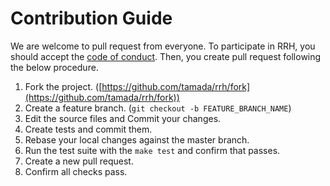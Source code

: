 # Contribution Guide

We are welcome to pull request from everyone.
To participate in RRH, you should accept the [code of conduct](https://github.com/tamada/rrh/blob/master/CODE_OF_CONDUCT.md).
Then, you create pull request following the below procedure.

1. Fork the project. ([https://github.com/tamada/rrh/fork](https://github.com/tamada/rrh/fork))
2. Create a feature branch. (`git checkout -b FEATURE_BRANCH_NAME`)
3. Edit the source files and Commit your changes.
4. Create tests and commit them.
5. Rebase your local changes against the master branch.
6. Run the test suite with the `make test` and confirm that passes.
7. Create a new pull request.
8. Confirm all checks pass.
